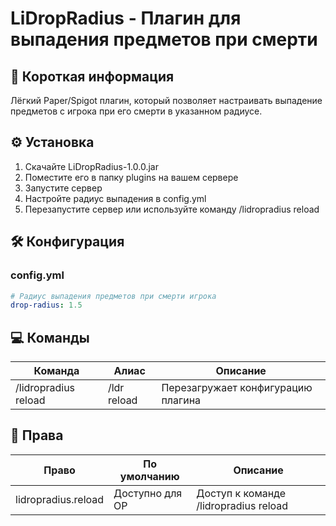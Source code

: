 # LiDropRadius - Плагин для выпадения предметов при смерти

## 📌 Короткая информация
Лёгкий Paper/Spigot плагин, который позволяет настраивать выпадение предметов с игрока при его смерти в указанном радиусе.

## ⚙️ Установка
1. Скачайте LiDropRadius-1.0.0.jar
2. Поместите его в папку plugins на вашем сервере
3. Запустите сервер
4. Настройте радиус выпадения в config.yml
5. Перезапустите сервер или используйте команду /lidropradius reload

## 🛠️ Конфигурация
### config.yml
```yaml
# Радиус выпадения предметов при смерти игрока
drop-radius: 1.5
```

## 💻 Команды

| Команда                | Алиас          | Описание                          |
|------------------------|----------------|-----------------------------------|
| /lidropradius reload  | /ldr reload   | Перезагружает конфигурацию плагина |

## 🔑 Права

| Право                  | По умолчанию     | Описание                                  |
|------------------------|------------------|-------------------------------------------|
| lidropradius.reload   | Доступно для OP | Доступ к команде /lidropradius reload     |
